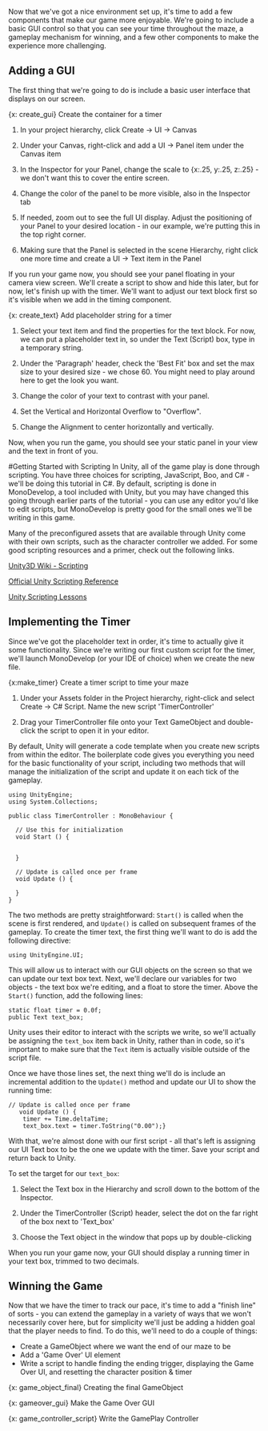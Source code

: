 Now that we've got a nice environment set up, it's time to add a few components that make our game more enjoyable. We're going to include a basic GUI control so that you can see your time throughout the maze, a gameplay mechanism for winning, and a few other components to make the experience more challenging.

## Adding a GUI
The first thing that we're going to do is include a basic user interface that displays on our screen.

{x: create_gui} Create the container for a timer

1. In your project hierarchy, click Create -> UI -> Canvas

2. Under your Canvas, right-click and add a UI -> Panel item under the Canvas item

3. In the Inspector for your Panel, change the scale to {x:.25, y:.25, z:.25} - we don't want this to cover the entire screen.

4. Change the color of the panel to be more visible, also in the Inspector tab

5. If needed, zoom out to see the full UI display. Adjust the positioning of your Panel to your desired location - in our example, we're putting this in the top right corner.

6. Making sure that the Panel is selected in the scene Hierarchy, right click one more time and create a UI -> Text item in the Panel

If you run your game now, you should see your panel floating in your camera view screen. We'll create a script to show and hide this later, but for now, let's finish up with the timer. We'll want to adjust our text block first so it's visible when we add in the timing component.

{x: create_text} Add placeholder string for a timer

1. Select your text item and find the properties for the text block. For now, we can put a placeholder text in, so under the Text (Script) box, type in a temporary string.

2. Under the 'Paragraph' header, check the 'Best Fit' box and set the max size to your desired size - we chose 60. You might need to play around here to get the look you want.

3. Change the color of your text to contrast with your panel.

4. Set the Vertical and Horizontal Overflow to "Overflow".

5. Change the Alignment to center horizontally and vertically.

Now, when you run the game, you should see your static panel in your view and the text in front of you.

#Getting Started with Scripting
In Unity, all of the game play is done through scripting. You have three choices for scripting, JavaScript, Boo, and C# - we'll be doing this tutorial in C#. By default, scripting is done in MonoDevelop, a tool included with Unity, but you may have changed this going through earlier parts of the tutorial -  you can use any editor you'd like to edit scripts, but MonoDevelop is pretty good for the small ones we'll be writing in this game.

Many of the preconfigured assets that are available through Unity come with their own scripts, such as the character controller we added. For some good scripting resources and a primer, check out the following links.

[Unity3D Wiki - Scripting](http://wiki.unity3d.com/index.php/Scripts)

[Official Unity Scripting Reference](http://docs.unity3d.com/ScriptReference/)

[Unity Scripting Lessons](http://unity3d.com/learn/tutorials/modules/beginner/scripting)

## Implementing the Timer

Since we've got the placeholder text in order, it's time to actually give it some functionality. Since we're writing our first custom script for the timer, we'll launch MonoDevelop (or your IDE of choice) when we create the new file.

{x:make_timer} Create a timer script to time your maze

1. Under your Assets folder in the Project hierarchy, right-click and select Create -> C# Script. Name the new script 'TimerController'

2. Drag your TimerController file onto your Text GameObject and double-click the script to open it in your editor.

By default, Unity will generate a code template when you create new scripts from within the editor. The boilerplate code gives you everything you need for the basic functionality of your script, including two methods that will manage the initialization of the script and update it on each tick of the gameplay.

````
using UnityEngine;
using System.Collections;

public class TimerController : MonoBehaviour {

  // Use this for initialization
  void Start () {


  }

  // Update is called once per frame
  void Update () {

  }
}

````
The two methods are pretty straightforward: `Start()` is called when the scene is first rendered, and `Update()` is called on subsequent frames of the gameplay. To create the timer text, the first thing we'll want to do is add the following directive:

````
using UnityEngine.UI;
````

This will allow us to interact with our GUI objects on the screen so that we can update our text box text. Next, we'll declare our variables for two objects - the text box we're editing, and a float to store the timer. Above the `Start()` function, add the following lines:

````
static float timer = 0.0f;
public Text text_box;
````
Unity uses their editor to interact with the scripts we write, so we'll actually be assigning the `text_box` item back in Unity, rather than in code, so it's important to make sure that the `Text` item is actually visible outside of the script file.

Once we have those lines set, the next thing we'll do is include an incremental addition to the `Update()` method and update our UI to show the running time:

````
// Update is called once per frame
   void Update () {
    timer += Time.deltaTime;
    text_box.text = timer.ToString("0.00");}
````

With that, we're almost done with our first script - all that's left is assigning our UI Text box to be the one we update with the timer. Save your script and return back to Unity.

To set the target for our `text_box`:
1. Select the Text box in the Hierarchy and scroll down to the bottom of the Inspector.

2. Under the TimerController (Script) header, select the dot on the far right of the box next to 'Text_box'

3. Choose the Text object in the window that pops up by double-clicking

When you run your game now, your GUI should display a running timer in your text box, trimmed to two decimals.

## Winning the Game

Now that we have the timer to track our pace, it's time to add a "finish line" of sorts - you can extend the gameplay in a variety of ways that we won't necessarily cover here, but for simplicity we'll just be adding a hidden goal that the player needs to find. To do this, we'll need to do a couple of things:

* Create a GameObject where we want the end of our maze to be
* Add a 'Game Over' UI element
* Write a script to handle finding the ending trigger, displaying the Game Over UI, and resetting the character position & timer

{x: game_object_final} Creating the final GameObject



{x: gameover_gui} Make the Game Over GUI

{x: game_controller_script} Write the GamePlay Controller
